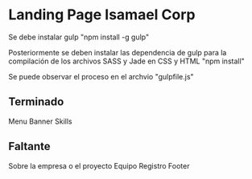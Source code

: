 # Landing Page Isamael Corp

Se debe instalar gulp "npm install -g gulp"

Posteriormente se deben instalar las dependencia de gulp para la compilación de los archivos SASS y Jade en CSS y HTML "npm install"

Se puede observar el proceso en el archvio "gulpfile.js"


## Terminado

Menu
Banner
Skills

## Faltante

Sobre la empresa o el proyecto
Equipo
Registro
Footer